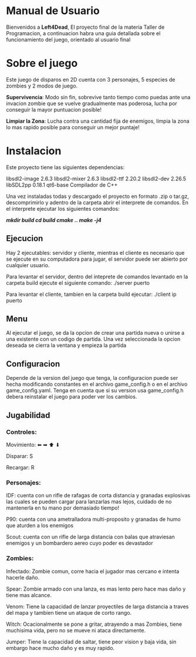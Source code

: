 ﻿# Manual de Usuario

Bienvenidos a **Left4Dead**, El proyecto final de la materia Taller de Programacion, a continuacion habra una guia detallada sobre el funcionamiento del juego, orientado al usuario final

# Sobre el juego
Este juego de disparos en 2D cuenta con 3 personajes, 5 especies de zombies y 2 modos de juego.

**Supervivencia**: Modo sin fin, sobrevive tanto tiempo como puedas ante una invacion zombie que se vuelve gradualmente mas poderosa, lucha por conseguir la mayor puntuacion posible!

**Limpiar la Zona**: Lucha contra una cantidad fija de enemigos, limpia la zona lo mas rapido posible para conseguir un mejor puntaje!

# Instalacion

Este proyecto tiene las siguientes dependencias:

libsdl2-image 2.6.3
libsdl2-mixer 2.6.3
libsdl2-ttf 2.20.2
libsdl2-dev 2.26.5
libSDL2pp 0.18.1
qt6-base
Compilador de C++

Una vez instaladas todas y descargado el proyecto en formato .zip o tar.gz, descomprimirlo y adentro de la carpeta abrir el interprete de comandos.
En el interprete ejecutar los siguientes comandos:

*****mkdir build
cd build
cmake ..
make -j4*****

## Ejecucion

Hay 2 ejecutables: servidor y cliente, mientras el cliente es necesario que se ejecute en su computadora para jugar, el servidor puede ser abierto por cualquier usuario.

Para levantar el servidor, dentro del inteprete de comandos levantado en la carpeta build ejecute el siguiente comando:
./server puerto

Para levantar el cliente, tambien en la carpeta build ejecutar:
./client ip puerto

## Menu

Al ejecutar el juego, se da la opcion de crear una partida nueva o unirse a una existente con un codigo de partida. Una vez seleccionada la opcion deseada se cierra la ventana y empieza la partida

## Configuracion

Depende de la version del juego que tenga, la configuracion puede ser hecha modificando constantes en el archivo game_config.h o en el archivo game_config.yaml. Tenga en cuenta que si su version usa game_config.h debera reinstalar el juego para poder ver los cambios.

## Jugabilidad
### Controles:
Movimiento: ⬅ ➡ ⬆ ⬇

Disparar: S

Recargar: R

### Personajes:
IDF: cuenta con un rifle de rafagas de corta distancia y granadas explosivas las cuales se pueden cargar para lanzarlas mas lejos, cuidado de no mantenerla en tu mano por demasiado tiempo!

P90: cuenta con una ametralladora multi-proposito y granadas de humo que aturden a los enemigos

Scout: cuenta con un rifle de larga distancia con balas que atraviesan enemigos y un bombardero aereo cuyo poder es devastador

### Zombies:
Infectado: Zombie comun, corre hacia el jugador mas cercano e intenta hacerle daño.

Spear: Zombie armado con una lanza, es mas lento pero hace mas daño y tiene mas alcance.

Venom: Tiene la capacidad de lanzar proyectiles de larga distancia a traves del mapa y tambien tiene un ataque de corto rango.

Witch: Ocacionalmente se pone a gritar, atrayendo a mas Zombies, tiene muchisima vida, pero no se mueve ni ataca directamente.

Jumper: Tiene la capacidad de saltar, tiene peor vision y baja vida, sin embargo hace mucho daño y es muy rapido.

